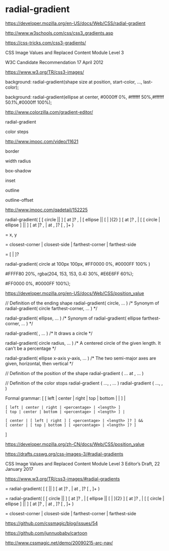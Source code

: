 # radial-gradient


https://developer.mozilla.org/en-US/docs/Web/CSS/radial-gradient


http://www.w3schools.com/css/css3_gradients.asp

https://css-tricks.com/css3-gradients/




CSS Image Values and Replaced Content Module Level 3

W3C Candidate Recommendation 17 April 2012

https://www.w3.org/TR/css3-images/











background: radial-gradient(shape size at position, start-color, ..., last-color);

<!-- background: #1e5799; -->
background: radial-gradient(ellipse at center, #0000ff 0%, #ffffff 50%,#ffffff 50.1%,#0000ff 100%);



http://www.colorzilla.com/gradient-editor/




radial-gradient

color steps 


http://www.imooc.com/video/11621



border 

width
radius

box-shadow

inset 

outline

outline-offset



http://www.imooc.com/qadetail/152225




radial-gradient(
  [ [ circle || <length> ] [ at <position> ]? , |
    [ ellipse || [ <length> | <percentage> ]{2} ] [ at <position> ]? , |
    [ [ circle | ellipse ] || <extent-keyword> ] [ at <position> ]? , |
    at <position> ,
  ]?
  <color-stop> [ , <color-stop> ]+
)

<position> =  x, y 

<extent-keyword> = closest-corner | closest-side | farthest-corner | farthest-side

<color-stop> = <color> [ <percentage> | <length> ]? 

radial-gradient(
    circle at 100px 100px, #FF0000 0%, #0000FF 100%
)

#FFFF80 20%, rgba(204, 153, 153, 0.4) 30%, #E6E6FF 60%);

#FF0000 0%, #0000FF 100%); 



https://developer.mozilla.org/en-US/docs/Web/CSS/position_value





// Definition of the ending shape
radial-gradient( circle, … )
/* Synonym of radial-gradient( circle farthest-corner, … ) */

radial-gradient( ellipse, … ) 
/* Synonym of radial-gradient( ellipse farthest-corner, … ) */

radial-gradient( <extent-keyword>, … ) 
/* It draws a circle */

radial-gradient( circle radius, … ) 
/* A centered circle of the given length. It can't be a percentage */

radial-gradient( ellipse x-axis y-axis, … ) 
/* The two semi-major axes are given, horizontal, then vertical */



// Definition of the position of the shape
radial-gradient ( … at <position>, … )

// Definition of the color stops
radial-gradient ( …, <color-stop>, … )
radial-gradient ( …, <color-stop>, <color-stop> )











Formal grammar: [
    [ left | center | right | top | bottom | <percentage> | <length> ] |

    [ left | center | right | <percentage> | <length> ] 
    [ top | center | bottom | <percentage> | <length> ] |

    [ center | [ left | right ] [ <percentage> | <length> ]? ] && 
    [ center | [ top | bottom ] [ <percentage> | <length> ]? ]
]

https://developer.mozilla.org/zh-CN/docs/Web/CSS/position_value




https://drafts.csswg.org/css-images-3/#radial-gradients


CSS Image Values and Replaced Content Module Level 3
Editor’s Draft, 22 January 2017

https://www.w3.org/TR/css3-images/#radial-gradients


<radial-gradient> = radial-gradient(
    [ 
        [ <shape> || <size> ] [ at <position> ]? , | at <position>, 
    ]?
    <color-stop> [ , <color-stop> ]+
) 


<radial-gradient> = radial-gradient(
    [ 
        [ circle || <length> ] [ at <position> ]? , | 
        [ ellipse || [ <length> | <percentage> ]{2} ] [ at <position> ]? , |
        [ [ circle | ellipse ] || <extent-keyword> ] [ at <position> ]? , |
        at <position> ,
  ]?
  <color-stop> [ , <color-stop> ]+
)

<extent-keyword> = closest-corner | closest-side | farthest-corner | farthest-side



https://github.com/cssmagic/blog/issues/54

https://github.com/junnuobaby/cartoon


http://www.cssmagic.net/demo/20090215-arc-nav/



